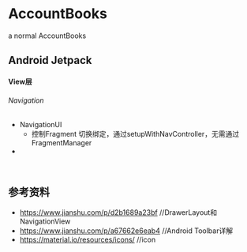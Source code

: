 # AccountBooks
a normal AccountBooks





## Android Jetpack

#### View层 
######  Navigation

- NavigationUI 
  - 控制Fragment 切换绑定，通过setupWithNavController，无需通过FragmentManager
- 

```java



```




##	参考资料

- https://www.jianshu.com/p/d2b1689a23bf //DrawerLayout和NavigationView
- https://www.jianshu.com/p/a67662e6eab4 //Android Toolbar详解
- https://material.io/resources/icons/              //icon